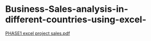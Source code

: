 # Business-Sales-analysis-in-different-countries-using-excel-
[PHASE1 excel project sales.pdf](https://github.com/user-attachments/files/16588739/PHASE1.excel.project.sales.pdf)
